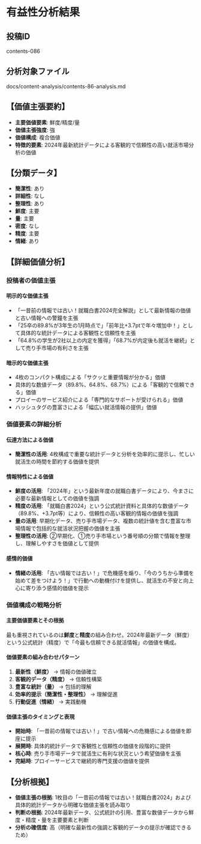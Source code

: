 # 有益性分析結果

## 投稿ID
contents-086

## 分析対象ファイル
docs/content-analysis/contents-86-analysis.md

## 【価値主張要約】
- **主要価値要素**: 鮮度/精度/量
- **価値主張強度**: 強
- **価値構成**: 複合価値
- **特徴的要素**: 2024年最新統計データによる客観的で信頼性の高い就活市場分析の価値

## 【分類データ】
- **簡潔性**: あり
- **詳細性**: なし
- **整理性**: あり
- **鮮度**: 主要
- **量**: 主要
- **密度**: なし
- **精度**: 主要
- **情緒**: あり

## 【詳細価値分析】

### 投稿者の価値主張
#### 明示的な価値主張
- 「一昔前の情報では古い！就職白書2024完全解説」として最新情報の価値と古い情報への警鐘を主張
- 「25卒の89.8%が3年生の1月時点で」「前年比+3.7ptで年々増加中！」として具体的な統計データによる客観性と信頼性を主張
- 「64.8%の学生が2社以上の内定を獲得」「68.7%が内定後も就活を継続」として売り手市場の有利さを主張

#### 暗示的な価値主張
- 4枚のコンパクト構成による「サクッと重要情報が分かる」価値
- 具体的な数値データ（89.8%、64.8%、68.7%）による「客観的で信頼できる」価値
- プロイーのサービス紹介による「専門的なサポートが受けられる」価値
- ハッシュタグの豊富さによる「幅広い就活情報の提供」価値

### 価値要素の詳細分析

#### 伝達方法による価値
- **簡潔性の活用**: 4枚構成で重要な統計データと分析を効率的に提示し、忙しい就活生の時間を節約する価値を提供

#### 情報特性による価値
- **鮮度の活用**: 「2024年」という最新年度の就職白書データにより、今まさに必要な最新情報としての価値を強調
- **精度の活用**: 「就職白書2024」という公式統計資料と具体的な数値データ（89.8%、+3.7pt等）により、信頼性の高い客観的情報の価値を強調
- **量の活用**: 早期化データ、売り手市場データ、複数の統計値を含む豊富な市場情報で包括的な就活状況把握の価値を主張
- **整理性の活用**: ②早期化、①売り手市場という番号順の分類で情報を整理し、理解しやすさを価値として提供

#### 感情的価値
- **情緒の活用**: 「古い情報では古い！」で危機感を煽り、「今のうちから準備を始めて差をつけよう！」で行動への動機付けを提供し、就活生の不安と向上心に寄り添う感情的価値を提示

### 価値構成の戦略分析
#### 主要価値要素とその根拠
最も重視されているのは**鮮度**と**精度**の組み合わせ。2024年最新データ（鮮度）という公式統計（精度）で「今最も信頼できる就活情報」の価値を構成。

#### 価値要素の組み合わせパターン
1. **最新性（鮮度）** → 情報の価値確立
2. **客観的データ（精度）** → 信頼性構築
3. **豊富な統計（量）** → 包括的理解
4. **効率的提示（簡潔性・整理性）** → 理解促進
5. **行動促進（情緒）** → 実践動機

#### 価値主張のタイミングと表現
- **開始時**: 「一昔前の情報では古い！」で古い情報への危機感による価値を即座に提示
- **展開時**: 具体的統計データで客観性と信頼性の価値を段階的に提供
- **核心時**: 売り手市場データで就活生に有利な状況という希望価値を主張
- **完結時**: プロイーサービスで継続的専門支援の価値を提供

## 【分析根拠】
- **価値主張の根拠**: 1枚目の「一昔前の情報では古い！就職白書2024」および具体的統計データから明確な価値主張を読み取り
- **判断の根拠**: 2024年最新データ、公式統計の引用、豊富な数値データから鮮度・精度・量を主要要素と判断
- **分析の確信度**: 高（明確な最新性の強調と客観的データの提示が確認できるため）